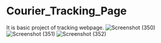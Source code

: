 # Courier_Tracking_Page
It is basic project of tracking webpage.
![Screenshot (350)](https://github.com/cyber-suvash/Courier_Tracking_Page/assets/129322686/00fc3862-e68c-4a08-bded-a2374687ad70)
![Screenshot (351)](https://github.com/cyber-suvash/Courier_Tracking_Page/assets/129322686/1cb95c18-1299-47d8-903c-c00af1c8a55a)
![Screenshot (352)](https://github.com/cyber-suvash/Courier_Tracking_Page/assets/129322686/803bfeb1-f16e-4ca4-a6dd-611dae47857d)


